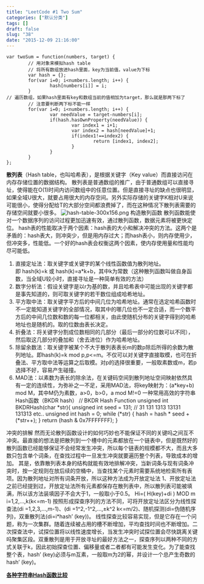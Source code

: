```yaml
---
title: "LeetCode #1 Two Sum"
categories: ["默认分类"]
tags: []
draft: false
slug: "38"
date: "2015-12-09 21:16:00"
---
```


    var twoSum = function(numbers, target) {
            // 用对象来模拟hash table
            // 将所有数组放进hash里面，key为当前值，value为下标
            var hash = {};
            for(var i=0; i<numbers.length; i++) {
                    hash[numbers[i]] = i;
            }
    // 遍历数组，如果hash里面有key和数组当前的值相加为target，那么就是那两下标了
            // 注意要判断两下标不能一样
            for(var i=0; i<numbers.length; i++) {
                    var needValue = target-numbers[i];
                    if(hash.hasOwnProperty(needValue)) {
                            var index1 = i+1;
                            var index2 = hash[needValue]+1;
                            if(index1!==index2) {
                                    return [index1, index2];
                            }
                    }
            }
    };

**散列表**（Hash table，也叫哈希表），是根据关键字（Key value）而直接访问在内存存储位置的数据结构。
散列表是普通数组的推广，由于普通数组可以直接寻址，使得能在O(1)时间内访问数组中的任意位置。但是直接寻址的缺点也很明显，如果全域U很大，就要占用很大的内存空间。另外实际存储的关键字K相对U来说可能很小，使得分配给T的大部分空间都浪费掉了，而在这种情况下散列表需要的存储空间就要小很多。
![hash-table-300x156.png][1]
构造散列函数
散列函数能使对一个数据序列的访问过程更加迅速有效，通过散列函数，数据元素将被更快定位。
hash表的性能取决于两个因素：hash表的大小和解决冲突的方法。这两个是矛盾的：hash表大，则冲突少，但是用内存过大；而hash表小，则内存使用少，但冲突多，性能低。一个好的hash表会权衡这两个因素，使内存使用量和性能均尽可能低。
1. 直接定址法：取关键字或关键字的某个线性函数值为散列地址。即 hash(k)=k 或 hash(k)=a*k+b，其中k为常数（这种散列函数叫做自身函数，当全域U较小时，直接寻址是一种简单有效的方法）
2. 数字分析法：假设关键字是以r为基的数，并且哈希表中可能出现的关键字都是事先知道的，则可取关键字的若干数位组成哈希地址。
3. 平方取中法：取关键字平方后的中间几位为哈希地址。通常在选定哈希函数时不一定能知道关键字的全部情况，取其中的哪几位也不一定合适，而一个数平方后的中间几位数和数的每一位都相关，由此使随机分布的关键字得到的哈希地址也是随机的。取的位数由表长决定。
4. 折叠法：将关键字分割成位数相同的几部分（最后一部分的位数可以不同），然后取这几部分的叠加和（舍去进位）作为哈希地址。
5. 除留余数法：取关键字被某个不大于散列表表长m的数p除后所得的余数为散列地址。即hash(k)=k mod p,p<=m。不仅可以对关键字直接取模，也可在折叠法、平方取中法等运算之后取模。对p的选择很重要，一般取素数或m，若p选择不好，容易产生碰撞。
6. MAD法：以素数为表长的除余法，在关键码空间到散列地址空间映射依然具有一定的连续性，为弥补之一不足，采用MAD法，将key映射为：(a*key+b) mod M，其中M仍为素数，a>0，b>0，a mod M!=0
一种常用高效的字符串Hash函数（BKDR hash）
// BKDR Hash Function
unsigned int BKDRHash(char *str){
    unsigned int seed = 131; // 31 131 1313 13131 131313 etc..
    unsigned int hash = 0;
    while (*str) {
        hash = hash * seed + (*str++);
    }
    return (hash & 0x7FFFFFFF);
}

冲突的排解
然而无论散列函数设计的如何巧妙也不能保证不同的关键吗之间互不冲突。最直接的想法是把散列到一个槽中的元素都放在一个链表中，但是既然好的散列函数已经能够保证不会经常发生冲突，所以每个链表的规模都不大，而且大多数只包含单个词条，在查找过程中一旦发生冲突就要遍历整个列表，导致成本的增加。
其是，依靠散列表本身的结构就能有效地排解冲突，当新词条与现有词条冲突时，按一定规则在放后续的空桶中，当查找某个元素时需要系统地检索所有表项。因为散列地址对所有词条开放，所以这种方法成为开放定址法
1、开放定址法
之前已经提到过，开放定址法所有元素都保存在散列表中，所以散列表可能被填满，所以该方法装填因子不会大于1，一般取小于0.5。
Hi=( H(key)+di ) MOD m i=1,2,…,k(k<=m-1)
按照形成探查序列的方法不同，可将开放定址法区分为线性探查法(di =1,2,3,…,m-1)、(di =1^2,-1^2,…,±k^2 k<=m/2)、随机探测(di=伪随机序列)，双重散列法(di=i*hash’ (key))。
线性探查比较容易实现，但是它存在一个问题，称为一次集群。随着连续被占用的槽不断增加，平均查找时间也不断增加。二次探查法中，试探位置将以线性速度增长，当发生冲突时试探位置会尽快跳离关键吗聚集区段。双重散列是用于开放寻址的最好方法之一，探查序列以两种不同的方式关联于k，因此初始探查位置、偏移量或者二者都有可能发生变化。为了能查找整个表，hash’ (key)必须与m互素，一般取m为2的幂，并设计一个总产生奇数的hash’ (key)。

**[各种字符串Hash函数比较][2]**

  [1]: http://www.zhangchen915.com/usr/uploads/2015/12/2996978664.png
  [2]: https://www.byvoid.com/blog/string-hash-compare
